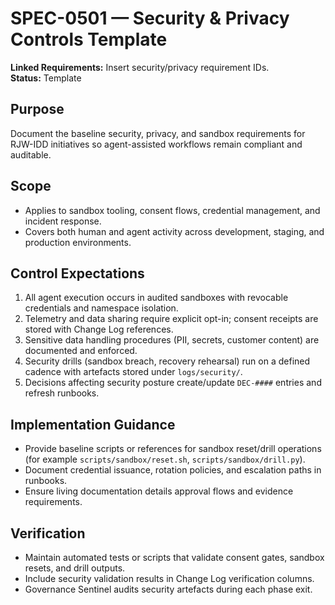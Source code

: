 # SPEC-0501 — Security & Privacy Controls Template

**Linked Requirements:** Insert security/privacy requirement IDs.  
**Status:** Template

## Purpose
Document the baseline security, privacy, and sandbox requirements for RJW-IDD initiatives so agent-assisted workflows remain compliant and auditable.

## Scope
- Applies to sandbox tooling, consent flows, credential management, and incident response.
- Covers both human and agent activity across development, staging, and production environments.

## Control Expectations
1. All agent execution occurs in audited sandboxes with revocable credentials and namespace isolation.
2. Telemetry and data sharing require explicit opt-in; consent receipts are stored with Change Log references.
3. Sensitive data handling procedures (PII, secrets, customer content) are documented and enforced.
4. Security drills (sandbox breach, recovery rehearsal) run on a defined cadence with artefacts stored under `logs/security/`.
5. Decisions affecting security posture create/update `DEC-####` entries and refresh runbooks.

## Implementation Guidance
- Provide baseline scripts or references for sandbox reset/drill operations (for example `scripts/sandbox/reset.sh`, `scripts/sandbox/drill.py`).
- Document credential issuance, rotation policies, and escalation paths in runbooks.
- Ensure living documentation details approval flows and evidence requirements.

## Verification
- Maintain automated tests or scripts that validate consent gates, sandbox resets, and drill outputs.
- Include security validation results in Change Log verification columns.
- Governance Sentinel audits security artefacts during each phase exit.

